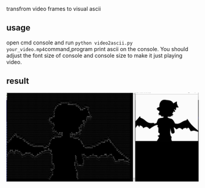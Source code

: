 transfrom video frames to visual ascii

## usage

open cmd console and run ```python video2ascii.py your_video.mp4```command,program print
ascii on the console. You should adjust the font size of console and console size to make
it just playing video.


## result

![demo](demo.png)
